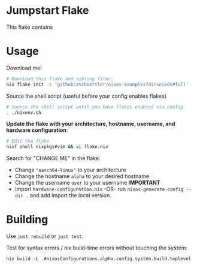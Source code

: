 # Jumpstart Flake

This flake contains

# Usage

Download me!

```bash
# Download this flake and sibling files:
nix flake init -t 'github:aschoettler/nixos-examples?dir=nixos#full'
```

Source the shell script (useful before your config enables flakes)

```bash
# Source the shell script until you have flakes enabled via config
. ./nixenv.sh
```

**Update the flake with your architecture, hostname, username, and hardware configuration**:

```bash
# Edit the flake
nixf shell nixpkgs#vim && vi flake.nix
```

Search for "CHANGE ME" in the flake:

- Change `"aarch64-linux"` to your architecture
- Change the hostname `alpha` to your desired hostname
- Change the username `user` to your username **IMPORTANT**
- Import `hardware-configuration.nix` -OR- run `nixos-generate-config --dir .` and add import the local version.

# Building

Use `just rebuild` or `just test`.

Test for syntax errors / nix build-time errors without touching the system:

    nix build -L .#nixosConfigurations.alpha.config.system.build.toplevel
